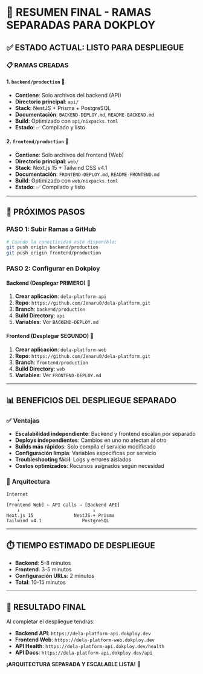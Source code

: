 # 🚀 RESUMEN FINAL - RAMAS SEPARADAS PARA DOKPLOY

## ✅ ESTADO ACTUAL: LISTO PARA DESPLIEGUE

### 📋 RAMAS CREADAS

#### 1. **`backend/production`** 🔧

- **Contiene**: Solo archivos del backend (API)
- **Directorio principal**: `api/`
- **Stack**: NestJS + Prisma + PostgreSQL
- **Documentación**: `BACKEND-DEPLOY.md`, `README-BACKEND.md`
- **Build**: Optimizado con `api/nixpacks.toml`
- **Estado**: ✅ Compilado y listo

#### 2. **`frontend/production`** 🎨

- **Contiene**: Solo archivos del frontend (Web)
- **Directorio principal**: `web/`
- **Stack**: Next.js 15 + Tailwind CSS v4.1
- **Documentación**: `FRONTEND-DEPLOY.md`, `README-FRONTEND.md`
- **Build**: Optimizado con `web/nixpacks.toml`
- **Estado**: ✅ Compilado y listo

---

## 🔄 PRÓXIMOS PASOS

### **PASO 1: Subir Ramas a GitHub**

```bash
# Cuando la conectividad esté disponible:
git push origin backend/production
git push origin frontend/production
```

### **PASO 2: Configurar en Dokploy**

#### **Backend (Desplegar PRIMERO)** 🔧

1. **Crear aplicación**: `dela-platform-api`
2. **Repo**: `https://github.com/Jenaru0/dela-platform.git`
3. **Branch**: `backend/production`
4. **Build Directory**: `api`
5. **Variables**: Ver `BACKEND-DEPLOY.md`

#### **Frontend (Desplegar SEGUNDO)** 🎨

1. **Crear aplicación**: `dela-platform-web`
2. **Repo**: `https://github.com/Jenaru0/dela-platform.git`
3. **Branch**: `frontend/production`
4. **Build Directory**: `web`
5. **Variables**: Ver `FRONTEND-DEPLOY.md`

---

## 📊 BENEFICIOS DEL DESPLIEGUE SEPARADO

### ✅ **Ventajas**

- **Escalabilidad independiente**: Backend y frontend escalan por separado
- **Deploys independientes**: Cambios en uno no afectan al otro
- **Builds más rápidos**: Solo compila el servicio modificado
- **Configuración limpia**: Variables específicas por servicio
- **Troubleshooting fácil**: Logs y errores aislados
- **Costos optimizados**: Recursos asignados según necesidad

### 🎯 **Arquitectura**

```
Internet
    ↓
[Frontend Web] ← API calls → [Backend API]
    ↓                           ↓
Next.js 15               NestJS + Prisma
Tailwind v4.1               PostgreSQL
```

---

## ⏱️ TIEMPO ESTIMADO DE DESPLIEGUE

- **Backend**: 5-8 minutos
- **Frontend**: 3-5 minutos
- **Configuración URLs**: 2 minutos
- **Total**: 10-15 minutos

---

## 🎉 RESULTADO FINAL

Al completar el despliegue tendrás:

- **Backend API**: `https://dela-platform-api.dokploy.dev`
- **Frontend Web**: `https://dela-platform-web.dokploy.dev`
- **API Health**: `https://dela-platform-api.dokploy.dev/health`
- **API Docs**: `https://dela-platform-api.dokploy.dev/api`

**¡ARQUITECTURA SEPARADA Y ESCALABLE LISTA!** 🚀
